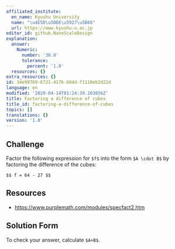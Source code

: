 ```yaml
---
affiliated_institute:
  en_name: Kyushu University
  name: "\u4E5D\u5DDE\u5927\u5B66"
  url: https://www.kyushu-u.ac.jp
editor_id: github.NanoScaleDesign
explanation:
  answer:
    Numeric:
      number: '38.0'
      tolerance:
        percent: '1.0'
  resources: {}
extra_resources: {}
id: 34e99769-6721-4176-b94d-f1110eb2d22d
language: en
modified: '2020-04-14T01:24:39.103856Z'
title: Factoring a difference of cubes
title_id: factoring-a-difference-of-cubes
topics: []
translations: {}
version: '1.0'
---
```


## Challenge
Factor the following expression for `$f$` into the form `$A \cdot B$` by factoring the difference of the cubes:


`$$ f = 64 - 27 $$`


## Resources
- https://www.purplemath.com/modules/specfact2.htm


## Solution Form
To check your answer, calculate `$A+B$`.



